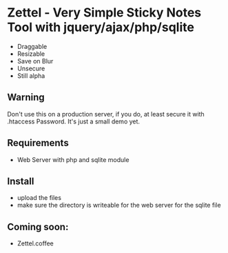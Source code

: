 Zettel - Very Simple Sticky Notes Tool with jquery/ajax/php/sqlite
==================================================================

* Draggable
* Resizable
* Save on Blur
* Unsecure
* Still alpha

## Warning

Don't use this on a production server, if you do,
at least secure it with .htaccess Password.
It's just a small demo yet.

## Requirements

* Web Server with php and sqlite module

## Install

* upload the files
* make sure the directory is writeable for the web server for the sqlite file

## Coming soon:

* Zettel.coffee